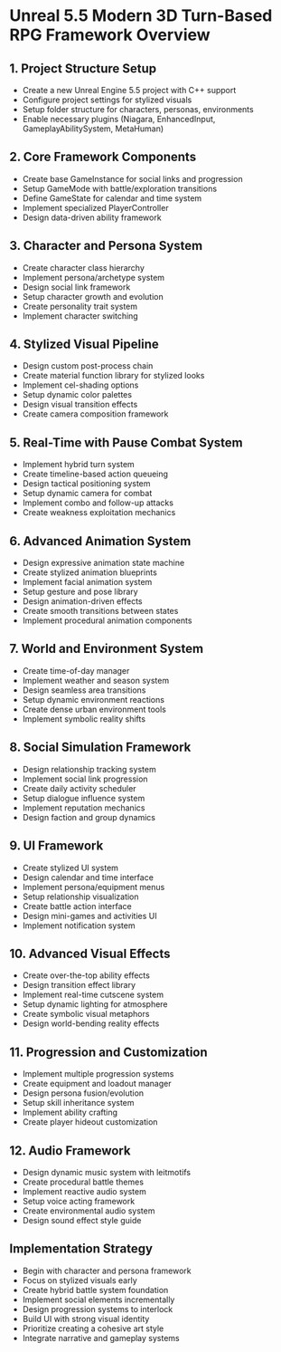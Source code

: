 # Unreal 5.5 Modern 3D Turn-Based RPG Framework Overview

## 1. Project Structure Setup
- Create a new Unreal Engine 5.5 project with C++ support
- Configure project settings for stylized visuals
- Setup folder structure for characters, personas, environments
- Enable necessary plugins (Niagara, EnhancedInput, GameplayAbilitySystem, MetaHuman)

## 2. Core Framework Components
- Create base GameInstance for social links and progression
- Setup GameMode with battle/exploration transitions
- Define GameState for calendar and time system
- Implement specialized PlayerController
- Design data-driven ability framework

## 3. Character and Persona System
- Create character class hierarchy
- Implement persona/archetype system
- Design social link framework
- Setup character growth and evolution
- Create personality trait system
- Implement character switching

## 4. Stylized Visual Pipeline
- Design custom post-process chain
- Create material function library for stylized looks
- Implement cel-shading options
- Setup dynamic color palettes
- Design visual transition effects
- Create camera composition framework

## 5. Real-Time with Pause Combat System
- Implement hybrid turn system
- Create timeline-based action queueing
- Design tactical positioning system
- Setup dynamic camera for combat
- Implement combo and follow-up attacks
- Create weakness exploitation mechanics

## 6. Advanced Animation System
- Design expressive animation state machine
- Create stylized animation blueprints
- Implement facial animation system
- Setup gesture and pose library
- Design animation-driven effects
- Create smooth transitions between states
- Implement procedural animation components

## 7. World and Environment System
- Create time-of-day manager
- Implement weather and season system
- Design seamless area transitions
- Setup dynamic environment reactions
- Create dense urban environment tools
- Implement symbolic reality shifts

## 8. Social Simulation Framework
- Design relationship tracking system
- Implement social link progression
- Create daily activity scheduler
- Setup dialogue influence system
- Implement reputation mechanics
- Design faction and group dynamics

## 9. UI Framework
- Create stylized UI system
- Design calendar and time interface
- Implement persona/equipment menus
- Setup relationship visualization
- Create battle action interface
- Design mini-games and activities UI
- Implement notification system

## 10. Advanced Visual Effects
- Create over-the-top ability effects
- Design transition effect library
- Implement real-time cutscene system
- Setup dynamic lighting for atmosphere
- Create symbolic visual metaphors
- Design world-bending reality effects

## 11. Progression and Customization
- Implement multiple progression systems
- Create equipment and loadout manager
- Design persona fusion/evolution
- Setup skill inheritance system
- Implement ability crafting
- Create player hideout customization

## 12. Audio Framework
- Design dynamic music system with leitmotifs
- Create procedural battle themes
- Implement reactive audio system
- Setup voice acting framework
- Create environmental audio system
- Design sound effect style guide

## Implementation Strategy
- Begin with character and persona framework
- Focus on stylized visuals early
- Create hybrid battle system foundation
- Implement social elements incrementally
- Design progression systems to interlock
- Build UI with strong visual identity
- Prioritize creating a cohesive art style
- Integrate narrative and gameplay systems 